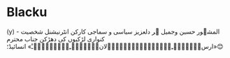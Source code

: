 # Blacku
(y)       -    المشہور حسین وجمیل ہر دلعزیز  سیاسی و سماجی کارکن انٹرنیشنل شخصیت کنواری لڑکیوں کی دھڑکن جناب محترم «ارسﹻ۬ﹻۧۛﹻ۬ﹻﹿٰٰٰٖٖٖٜ۬ﹿٰٰٖٖٜ۬لانﹻ۬ﹻۧۛﹻ۬ﹻﹿٰٰٰٖٖٖٜ۬ﹿ» انسائیڈ؛😊

